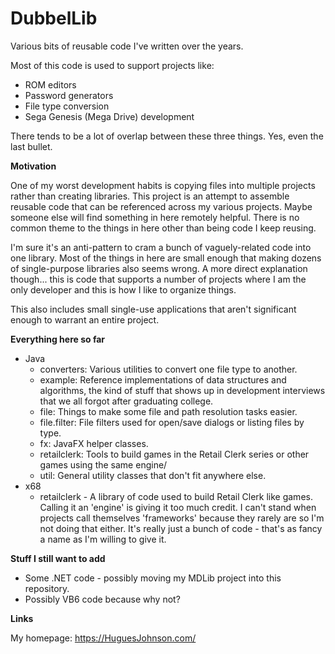 # DubbelLib
Various bits of reusable code I've written over the years. 

Most of this code is used to support projects like:

* ROM editors
* Password generators
* File type conversion 
* Sega Genesis (Mega Drive) development

There tends to be a lot of overlap between these three things. Yes, even the last bullet. 

**Motivation**

One of my worst development habits is copying files into multiple projects rather than creating libraries. This project is an attempt to assemble reusable code that can be referenced across my various projects. Maybe someone else will find something in here remotely helpful. There is no common theme to the things in here other than being code I keep reusing.

I'm sure it's an anti-pattern to cram a bunch of vaguely-related code into one library. Most of the things in here are small enough that making dozens of single-purpose libraries also seems wrong. A more direct explanation though... this is code that supports a number of projects where I am the only developer and this is how I like to organize things.

This also includes small single-use applications that aren't significant enough to warrant an entire project. 

**Everything here so far**

* Java
	* converters: Various utilities to convert one file type to another.
	* example: Reference implementations of data structures and algorithms, the kind of stuff that shows up in development interviews that we all forgot after graduating college.
	* file: Things to make some file and path resolution tasks easier.
	* file.filter: File filters used for open/save dialogs or listing files by type.
	* fx: JavaFX helper classes.
	* retailclerk: Tools to build games in the Retail Clerk series or other games using the same engine/
	* util: General utility classes that don't fit anywhere else.
* x68
	* retailclerk - A library of code used to build Retail Clerk like games. Calling it an 'engine' is giving it too much credit. I can't stand when projects call themselves 'frameworks' because they rarely are so I'm not doing that either. It's really just a bunch of code - that's as fancy a name as I'm willing to give it.

**Stuff I still want to add**

* Some .NET code - possibly moving my MDLib project into this repository.
* Possibly VB6 code because why not?

**Links**

My homepage: https://HuguesJohnson.com/
